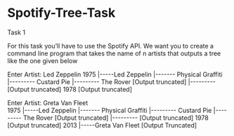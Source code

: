 # Spotify-Tree-Task

Task 1

For this task you’ll have to use the Spotify API. We want you to create a command line program that takes the name of n artists that outputs a tree like the one given below

Enter Artist: Led Zeppelin
1975
    |-----Led Zeppelin
	   |------- Physical Graffiti
                                   |--------- Custard Pie
         |--------- The Rover
         [Output truncated]
                |--------- [Output truncated]
1978
    [Output truncated]

Enter Artist: Greta Van Fleet    
1975
    |-----Led Zeppelin
	   |------- Physical Graffiti
                                   |--------- Custard Pie
         |--------- The Rover
         [Output truncated]
                |--------- [Output truncated]
1978
    [Output truncated]
2013
    |-----Greta Van Fleet
	[Output Truncated]
